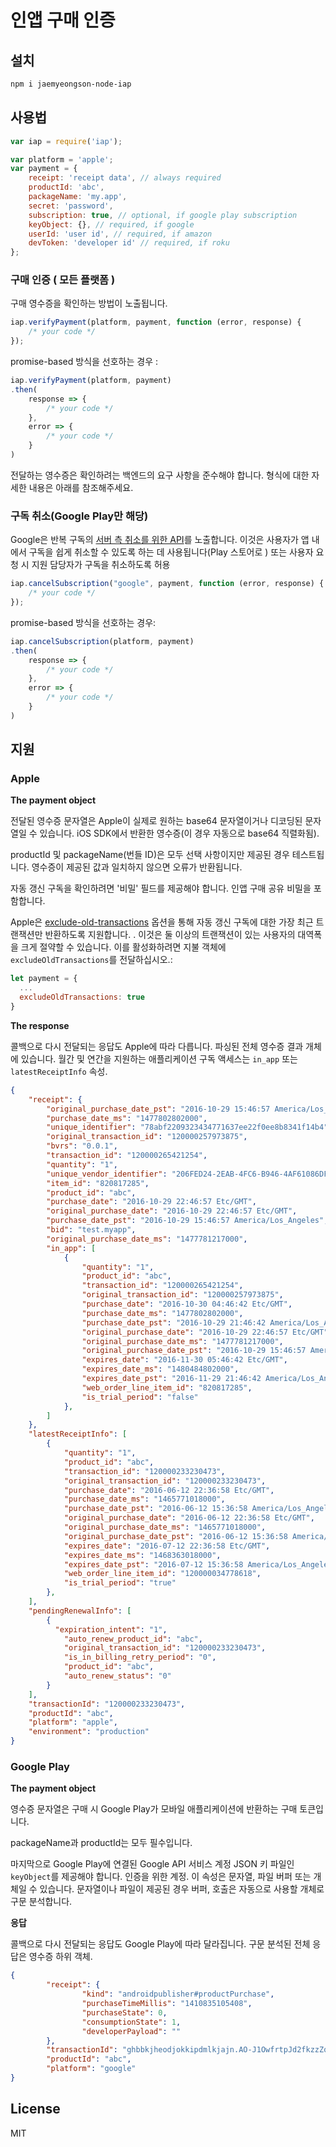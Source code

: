 # 인앱 구매 인증
 
## 설치

```sh
npm i jaemyeongson-node-iap
```

## 사용법

```javascript
var iap = require('iap');

var platform = 'apple';
var payment = {
	receipt: 'receipt data', // always required
	productId: 'abc',
	packageName: 'my.app',
	secret: 'password',
	subscription: true,	// optional, if google play subscription
	keyObject: {}, // required, if google
	userId: 'user id', // required, if amazon
	devToken: 'developer id' // required, if roku
};
```

### 구매 인증 ( 모든 플랫폼 )

구매 영수증을 확인하는 방법이 노출됩니다.

```javascript
iap.verifyPayment(platform, payment, function (error, response) {
	/* your code */
});
```

promise-based 방식을 선호하는 경우 : 

```javascript
iap.verifyPayment(platform, payment)
.then(
    response => {	
        /* your code */ 
    },
    error => {
        /* your code */ 
    }
)
```

전달하는 영수증은 확인하려는 백엔드의 요구 사항을 준수해야 합니다.
형식에 대한 자세한 내용은 아래를 참조해주세요.

### 구독 취소(Google Play만 해당)

Google은 반복 구독의 [서버 측 취소를 위한 API](https://developers.google.com/android-publisher/api-ref/purchases/subscriptions/cancel)를 노출합니다. 이것은
사용자가 앱 내에서 구독을 쉽게 취소할 수 있도록 하는 데 사용됩니다(Play 스토어로 ) 또는 사용자 요청 시 지원 담당자가 구독을 취소하도록 허용

```javascript
iap.cancelSubscription("google", payment, function (error, response) {
	/* your code */
});
```

promise-based 방식을 선호하는 경우: 

```javascript
iap.cancelSubscription(platform, payment)
.then(
    response => {    
        /* your code */ 
    },
    error => {
        /* your code */ 
    }
)
```

## 지원 

### Apple

**The payment object**

전달된 영수증 문자열은 Apple이 실제로 원하는 base64 문자열이거나 디코딩된 문자열일 수 있습니다.
iOS SDK에서 반환한 영수증(이 경우 자동으로 base64 직렬화됨).

productId 및 packageName(번들 ID)은 모두 선택 사항이지만 제공된 경우 테스트됩니다.
영수증이 제공된 값과 일치하지 않으면 오류가 반환됩니다.

자동 갱신 구독을 확인하려면 '비밀' 필드를 제공해야 합니다.
인앱 구매 공유 비밀을 포함합니다.

Apple은 [exclude-old-transactions](https://developer.apple.com/library/content/releasenotes/General/ValidateAppStoreReceipt/Chapters/ValidateRemotely.html) 옵션을 통해 자동 갱신 구독에 대한 가장 최근 트랜잭션만 반환하도록 지원합니다. . 이것은 둘 이상의 트랜잭션이 있는 사용자의 대역폭을 크게 절약할 수 있습니다. 이를 활성화하려면 지불 객체에 `excludeOldTransactions`를 전달하십시오.:

```javascript
let payment = {
  ...
  excludeOldTransactions: true
}
```

**The response**

콜백으로 다시 전달되는 응답도 Apple에 따라 다릅니다. 파싱된 전체 영수증
결과 개체에 있습니다. 월간 및 연간을 지원하는 애플리케이션
구독 액세스는 `in_app` 또는 `latestReceiptInfo` 속성.
```json
{
	"receipt": {
		"original_purchase_date_pst": "2016-10-29 15:46:57 America/Los_Angeles",
		"purchase_date_ms": "1477802802000",
		"unique_identifier": "78abf2209323434771637ee22f0ee8b8341f14b4",
		"original_transaction_id": "120000257973875",
		"bvrs": "0.0.1",
		"transaction_id": "120000265421254",
		"quantity": "1",
		"unique_vendor_identifier": "206FED24-2EAB-4FC6-B946-4AF61086DF21",
		"item_id": "820817285",
		"product_id": "abc",
		"purchase_date": "2016-10-29 22:46:57 Etc/GMT",
		"original_purchase_date": "2016-10-29 22:46:57 Etc/GMT",
		"purchase_date_pst": "2016-10-29 15:46:57 America/Los_Angeles",
		"bid": "test.myapp",
		"original_purchase_date_ms": "1477781217000",
		"in_app": [
			{
				"quantity": "1",
				"product_id": "abc",
				"transaction_id": "120000265421254",
				"original_transaction_id": "120000257973875",
				"purchase_date": "2016-10-30 04:46:42 Etc/GMT",
				"purchase_date_ms": "1477802802000",
				"purchase_date_pst": "2016-10-29 21:46:42 America/Los_Angeles",
				"original_purchase_date": "2016-10-29 22:46:57 Etc/GMT",
				"original_purchase_date_ms": "1477781217000",
				"original_purchase_date_pst": "2016-10-29 15:46:57 America/Los_Angeles",
				"expires_date": "2016-11-30 05:46:42 Etc/GMT",
				"expires_date_ms": "1480484802000",
				"expires_date_pst": "2016-11-29 21:46:42 America/Los_Angeles",
				"web_order_line_item_id": "820817285",
				"is_trial_period": "false"
			},
		]
	},
	"latestReceiptInfo": [
		{
			"quantity": "1",
			"product_id": "abc",
			"transaction_id": "120000233230473",
			"original_transaction_id": "120000233230473",
			"purchase_date": "2016-06-12 22:36:58 Etc/GMT",
			"purchase_date_ms": "1465771018000",
			"purchase_date_pst": "2016-06-12 15:36:58 America/Los_Angeles",
			"original_purchase_date": "2016-06-12 22:36:58 Etc/GMT",
			"original_purchase_date_ms": "1465771018000",
			"original_purchase_date_pst": "2016-06-12 15:36:58 America/Los_Angeles",
			"expires_date": "2016-07-12 22:36:58 Etc/GMT",
			"expires_date_ms": "1468363018000",
			"expires_date_pst": "2016-07-12 15:36:58 America/Los_Angeles",
			"web_order_line_item_id": "120000034778618",
			"is_trial_period": "true"
		},
	],
	"pendingRenewalInfo": [
		{
		  "expiration_intent": "1",
 			"auto_renew_product_id": "abc",
			"original_transaction_id": "120000233230473",
			"is_in_billing_retry_period": "0",
			"product_id": "abc",
			"auto_renew_status": "0"
		}
	],
	"transactionId": "120000233230473",
	"productId": "abc",
	"platform": "apple",
	"environment": "production"
}
```

### Google Play

**The payment object**

영수증 문자열은 구매 시 Google Play가 모바일 애플리케이션에 반환하는 구매 토큰입니다.

packageName과 productId는 모두 필수입니다.

마지막으로 Google Play에 연결된 Google API 서비스 계정 JSON 키 파일인 `keyObject`를 제공해야 합니다.
인증을 위한 계정. 이 속성은 문자열, 파일 버퍼 또는 개체일 수 있습니다. 문자열이나 파일이 제공된 경우
버퍼, 호출은 자동으로 사용할 개체로 구문 분석합니다.

**응답**

콜백으로 다시 전달되는 응답도 Google Play에 따라 달라집니다. 구문 분석된 전체 응답은
영수증 하위 객체.

```json
{
        "receipt": {
                "kind": "androidpublisher#productPurchase",
                "purchaseTimeMillis": "1410835105408",
                "purchaseState": 0,
                "consumptionState": 1,
                "developerPayload": ""
        },
        "transactionId": "ghbbkjheodjokkipdmlkjajn.AO-J1OwfrtpJd2fkzzZqv7i107yPmaUD9Vauf9g5evoqbIVzdOGYyJTSEMhSTGFkCOzGtWccxe17dtbS1c16M2OryJZPJ3z-eYhEJYiSLHxEZLnUJ8yfBmI",
        "productId": "abc",
        "platform": "google"
}
```

## License

MIT
